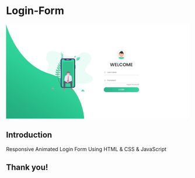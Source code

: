 # Login-Form

![capa github](https://github.com/andersonlucasp/Login-Form/blob/main/img/form-login.png)  
## Introduction
Responsive Animated Login Form Using HTML &amp; CSS &amp; JavaScript

## Thank you!